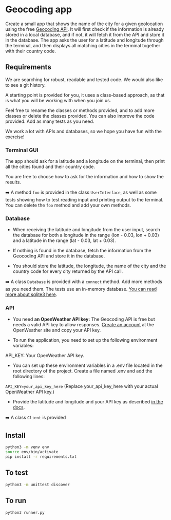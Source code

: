 # Geocoding app

Create a small app that shows the name of the city for a given geolocation using the free [Geocoding API](https://openweathermap.org/api/geocoding-api). It will first check if the information is already stored in a local database, and if not, it will fetch it from the API and store it in the database. The app asks the user for a latitude and longitude through the terminal, and then displays all matching cities in the terminal together with their country code.


## Requirements

We are searching for robust, readable and tested code. We would also like to see a git history.

A starting point is provided for you, it uses a class-based approach, as that is what you will be working with when you join us.

Feel free to rename the classes or methods provided, and to add more classes or delete the classes provided. You can also improve the code provided. Add as many tests as you need.

We work a lot with APIs and databases, so we hope you have fun with the exercise!


### Terminal GUI

The app should ask for a latitude and a longitude on the terminal, then print all the cities found and their country code.

You are free to choose how to ask for the information and how to show the results.

➡️ A method `foo` is provided in the class `UserInterface`, as well as some tests showing how to test reading input and printing output to the terminal. You can delete the `foo` method and add your own methods.


### Database

* When receiving the latitude and longitude from the user input, search the database for both a longitude in the range (lon - 0.03, lon + 0.03) and a latitude in the range (lat - 0.03, lat + 0.03).

* If nothing is found in the database, fetch the information from the Geocoding API and store it in the database.

* You should store the latitude, the longitude, the name of the city and the country code for every city returned by the API call.

➡️ A class `Database` is provided with a `connect` method. Add more methods as you need them. The tests use an in-memory database. [You can read more about sqlite3 here](https://www.digitalocean.com/community/tutorials/how-to-use-the-sqlite3-module-in-python-3).


### API

* You need **an OpenWeather API key:** The Geocoding API is free but needs a valid API key to allow responses. [Create an account](https://home.openweathermap.org/users/sign_up) at the OpenWeather site and copy your API key.

* To run the application, you need to set up the following environment variables:

API_KEY: Your OpenWeather API key.

* You can set up these environment variables in a .env file located in the root directory of the project. Create a file named .env and add the following lines:

`API_KEY=your_api_key_here` (Replace your_api_key_here with your actual OpenWeather API key.)


* Provide the latitude and longitude and your API key as described [in the docs](https://openweathermap.org/api/geocoding-api).

➡️ A class `Client` is provided

## Install

```sh
python3 -m venv env
source env/bin/activate
pip install -r requirements.txt
```


## To test

```sh
python3 -m unittest discover
```


## To run

```sh
python3 runner.py
```
